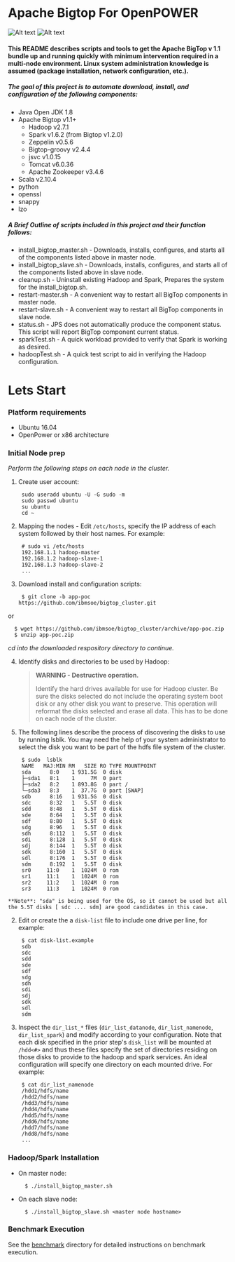 # Apache Bigtop For OpenPOWER

![Alt text](http://www.scientificcomputing.com/sites/scientificcomputing.com/files/openpower_foundation_ml.jpg)
![Alt text](https://cwiki.apache.org/confluence/download/thumbnails/27850921/pb-bigtop.png?version=1&modificationDate=1413827725000&api=v2)
#### This README describes scripts and tools to get the Apache BigTop v 1.1 bundle up and running quickly with minimum intervention required in a multi-node environment.  Linux system administration knowledge is assumed (package installation, network configuration, etc.).
##### The goal of this project is to automate download, install, and configuration of the following components:
- Java Open JDK 1.8 
- Apache Bigtop  v1.1+ 
  * Hadoop  v2.7.1
  * Spark  v1.6.2 (from Bigtop v1.2.0)
  * Zeppelin  v0.5.6
  * Bigtop-groovy  v2.4.4
  * jsvc  v1.0.15
  * Tomcat  v6.0.36
  * Apache Zookeeper  v3.4.6
- Scala  v2.10.4
- python
- openssl
- snappy
- lzo

##### A Brief Outline of scripts included in this project and their function follows:
-	install_bigtop_master.sh - Downloads, installs, configures, and starts all of the components listed above in master node.
-	install_bigtop_slave.sh - Downloads, installs, configures, and starts all of the components listed above in slave node.
-   cleanup.sh - Uninstall existing Hadoop and Spark, Prepares the system for the install_bigtop.sh.
-	restart-master.sh - A convenient way to restart all BigTop components in master node.
-	restart-slave.sh - A convenient way to restart all BigTop components in slave node.
-	status.sh - JPS does not automatically produce the component status. This script will report BigTop component current status.
-	sparkTest.sh - A quick workload provided to verify that Spark is working as desired.
-	hadoopTest.sh - A quick test script to aid in verifying the Hadoop configuration.

# Lets Start 
### Platform requirements 
- Ubuntu 16.04
- OpenPower or x86 architecture 

### Initial Node prep

*Perform the following steps on each node in the cluster.*

1. Create user account:

        sudo useradd ubuntu -U -G sudo -m
        sudo passwd ubuntu
        su ubuntu
        cd ~

2. Mapping the nodes - Edit `/etc/hosts`, specify the IP address of each system followed by their host names. For example:

        # sudo vi /etc/hosts
        192.168.1.1 hadoop-master 
        192.168.1.2 hadoop-slave-1 
        192.168.1.3 hadoop-slave-2
        ...

3. Download install and configuration scripts:

        $ git clone -b app-poc https://github.com/ibmsoe/bigtop_cluster.git

  or

      $ wget https://github.com/ibmsoe/bigtop_cluster/archive/app-poc.zip
      $ unzip app-poc.zip

  *cd into the downloaded respository directory to continue.*

4. Identify disks and directories to be used by Hadoop:

      >**WARNING - Destructive operation.**
      >
      >Identify the hard drives available for use for Hadoop cluster. Be sure the disks selected 
      >do not include the operating system boot disk or any other disk you want to preserve.
      >This operation will reformat the disks selected and erase all data. 
      >This has to be done on each node of the cluster.

  1. The following lines describe the process of discovering the disks to use by running lsblk.
  You may need the help of your system administrator to select the disk you want to be part of the hdfs
  file system of the cluster.

          $ sudo  lsblk
          NAME   MAJ:MIN RM   SIZE RO TYPE MOUNTPOINT
          sda      8:0    1 931.5G  0 disk 
          ├─sda1   8:1    1     7M  0 part 
          ├─sda2   8:2    1 893.8G  0 part /
          └─sda3   8:3    1  37.7G  0 part [SWAP]
          sdb      8:16   1 931.5G  0 disk 
          sdc      8:32   1   5.5T  0 disk 
          sdd      8:48   1   5.5T  0 disk 
          sde      8:64   1   5.5T  0 disk 
          sdf      8:80   1   5.5T  0 disk 
          sdg      8:96   1   5.5T  0 disk 
          sdh      8:112  1   5.5T  0 disk 
          sdi      8:128  1   5.5T  0 disk 
          sdj      8:144  1   5.5T  0 disk 
          sdk      8:160  1   5.5T  0 disk 
          sdl      8:176  1   5.5T  0 disk 
          sdm      8:192  1   5.5T  0 disk 
          sr0     11:0    1  1024M  0 rom  
          sr1     11:1    1  1024M  0 rom  
          sr2     11:2    1  1024M  0 rom  
          sr3     11:3    1  1024M  0 rom  

    **Note**: "sda" is being used for the OS, so it cannot be used but all the 5.5T disks [ sdc .... sdm] are good candidates in this case. 

  2. Edit or create the a `disk-list` file to include one drive per line, for example:

          $ cat disk-list.example
          sdb
          sdc
          sdd
          sde
          sdf
          sdg
          sdh
          sdi
          sdj
          sdk
          sdl
          sdm

  3. Inspect the `dir_list_*` files (`dir_list_datanode`, `dir_list_namenode`, `dir_list_spark`) and modify according to your configuration.  Note that each disk specified in the prior step's `disk_list` will be mounted at `/hdd<#>` and thus these files specify the set of directories residing on those disks to provide to the hadoop and spark services.  An ideal configuration will specify one directory on each mounted drive. For example:

          $ cat dir_list_namenode
          /hdd1/hdfs/name
          /hdd2/hdfs/name
          /hdd3/hdfs/name
          /hdd4/hdfs/name
          /hdd5/hdfs/name
          /hdd6/hdfs/name
          /hdd7/hdfs/name
          /hdd8/hdfs/name
          ...
  
### Hadoop/Spark Installation

- On master node:

        $ ./install_bigtop_master.sh

- On each slave node:

        $ ./install_bigtop_slave.sh <master node hostname>

### Benchmark Execution

See the [benchmark](benchmark) directory for detailed instructions on benchmark execution.
